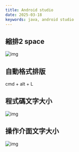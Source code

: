 ```yaml
---
title: Android studio
date: 2025-03-18
keywords: java, android studio
---
```

## 縮排2 space
![img]({{site.imgurl}}/android/android_studio_space.png)

## 自動格式排版
cmd + alt + L

## 程式碼文字大小
![img]({{site.imgurl}}/android/android_studio_code_fontsize.png)

## 操作介面文字大小
![img]({{site.imgurl}}/android/android_studio_fontsize.png)